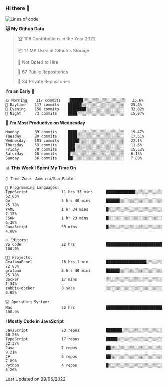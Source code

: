 ### Hi there 👋

<!--
**guicaulada/guicaulada** is a ✨ _special_ ✨ repository because its `README.md` (this file) appears on your GitHub profile.

Here are some ideas to get you started:

- 🔭 I’m currently working on ...
- 🌱 I’m currently learning ...
- 👯 I’m looking to collaborate on ...
- 🤔 I’m looking for help with ...
- 💬 Ask me about ...
- 📫 How to reach me: ...
- 😄 Pronouns: ...
- ⚡ Fun fact: ...
-->

<!--START_SECTION:waka-->
![Lines of code](https://img.shields.io/badge/From%20Hello%20World%20I%27ve%20Written-1.8%20million%20lines%20of%20code-blue)

**🐱 My Github Data** 

> 🏆 108 Contributions in the Year 2022
 > 
> 📦 1.1 MB Used in Github's Storage 
 > 
> 🚫 Not Opted to Hire
 > 
> 📜 67 Public Repositories 
 > 
> 🔑 34 Private Repositories  
 > 
**I'm an Early 🐤** 

```text
🌞 Morning    117 commits    ██████░░░░░░░░░░░░░░░░░░░   25.6% 
🌆 Daytime    117 commits    ██████░░░░░░░░░░░░░░░░░░░   25.6% 
🌃 Evening    150 commits    ████████░░░░░░░░░░░░░░░░░   32.82% 
🌙 Night      73 commits     ████░░░░░░░░░░░░░░░░░░░░░   15.97%

```
📅 **I'm Most Productive on Wednesday** 

```text
Monday       89 commits     ████░░░░░░░░░░░░░░░░░░░░░   19.47% 
Tuesday      80 commits     ████░░░░░░░░░░░░░░░░░░░░░   17.51% 
Wednesday    101 commits    █████░░░░░░░░░░░░░░░░░░░░   22.1% 
Thursday     53 commits     ███░░░░░░░░░░░░░░░░░░░░░░   11.6% 
Friday       70 commits     ███░░░░░░░░░░░░░░░░░░░░░░   15.32% 
Saturday     28 commits     █░░░░░░░░░░░░░░░░░░░░░░░░   6.13% 
Sunday       36 commits     ██░░░░░░░░░░░░░░░░░░░░░░░   7.88%

```


📊 **This Week I Spent My Time On** 

```text
⌚︎ Time Zone: America/Sao_Paulo

💬 Programming Languages: 
TypeScript               11 hrs 35 mins      █████████████░░░░░░░░░░░░   52.65% 
Go                       5 hrs 40 mins       ██████░░░░░░░░░░░░░░░░░░░   25.78% 
YAML                     1 hr 34 mins        █░░░░░░░░░░░░░░░░░░░░░░░░   7.15% 
JSON                     1 hr 23 mins        █░░░░░░░░░░░░░░░░░░░░░░░░   6.36% 
JavaScript               53 mins             █░░░░░░░░░░░░░░░░░░░░░░░░   4.08%

🔥 Editors: 
VS Code                  22 hrs              █████████████████████████   100.0%

🐱‍💻 Projects: 
GrafanaPanel             16 hrs 1 min        ██████████████████░░░░░░░   72.83% 
grafana                  5 hrs 40 mins       ██████░░░░░░░░░░░░░░░░░░░   25.78% 
docker                   17 mins             ░░░░░░░░░░░░░░░░░░░░░░░░░   1.34% 
zabbix-docker            0 secs              ░░░░░░░░░░░░░░░░░░░░░░░░░   0.05%

💻 Operating System: 
Mac                      22 hrs              █████████████████████████   100.0%

```

**I Mostly Code in JavaScript** 

```text
JavaScript               23 repos            ███████░░░░░░░░░░░░░░░░░░   30.26% 
TypeScript               17 repos            █████░░░░░░░░░░░░░░░░░░░░   22.37% 
Java                     7 repos             ██░░░░░░░░░░░░░░░░░░░░░░░   9.21% 
C#                       6 repos             ██░░░░░░░░░░░░░░░░░░░░░░░   7.89% 
Python                   4 repos             █░░░░░░░░░░░░░░░░░░░░░░░░   5.26%

```



 Last Updated on 29/06/2022
<!--END_SECTION:waka-->

